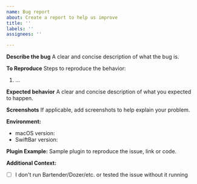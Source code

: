 ```yaml
---
name: Bug report
about: Create a report to help us improve
title: ''
labels: ''
assignees: ''

---
```


**Describe the bug**
A clear and concise description of what the bug is.

**To Reproduce**
Steps to reproduce the behavior:
1. ...

**Expected behavior**
A clear and concise description of what you expected to happen.

**Screenshots**
If applicable, add screenshots to help explain your problem.

**Environment:**
 - macOS version:
 - SwiftBar version:

**Plugin Example:**
Sample plugin to reproduce the issue, link or code. 

**Additional Context:**

- [ ] I don't run Bartender/Dozer/etc. or tested the issue without it running
